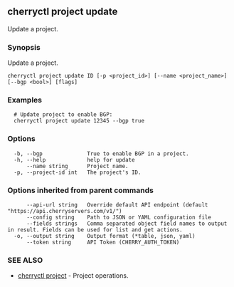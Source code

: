 ## cherryctl project update

Update a project.

### Synopsis

Update a project.

```
cherryctl project update ID [-p <project_id>] [--name <project_name>] [--bgp <bool>] [flags]
```

### Examples

```
  # Update project to enable BGP:
  cherryctl project update 12345 --bgp true
```

### Options

```
  -b, --bgp              True to enable BGP in a project.
  -h, --help             help for update
      --name string      Project name.
  -p, --project-id int   The project's ID.
```

### Options inherited from parent commands

```
      --api-url string   Override default API endpoint (default "https://api.cherryservers.com/v1/")
      --config string    Path to JSON or YAML configuration file
      --fields strings   Comma separated object field names to output in result. Fields can be used for list and get actions.
  -o, --output string    Output format (*table, json, yaml)
      --token string     API Token (CHERRY_AUTH_TOKEN)
```

### SEE ALSO

* [cherryctl project](cherryctl_project.md)	 - Project operations.

